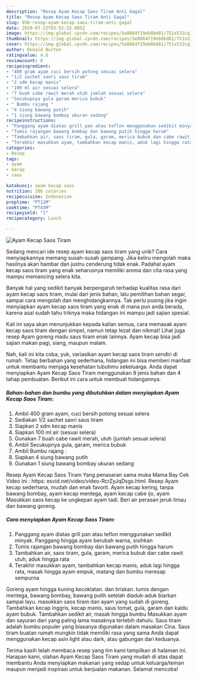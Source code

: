 ```yaml
---
description: "Resep Ayam Kecap Saos Tiram Anti Gagal"
title: "Resep Ayam Kecap Saos Tiram Anti Gagal"
slug: 956-resep-ayam-kecap-saos-tiram-anti-gagal
date: 2020-07-22T03:52:22.005Z
image: https://img-global.cpcdn.com/recipes/5e8864f19eb8bd81/751x532cq70/ayam-kecap-saos-tiram-foto-resep-utama.jpg
thumbnail: https://img-global.cpcdn.com/recipes/5e8864f19eb8bd81/751x532cq70/ayam-kecap-saos-tiram-foto-resep-utama.jpg
cover: https://img-global.cpcdn.com/recipes/5e8864f19eb8bd81/751x532cq70/ayam-kecap-saos-tiram-foto-resep-utama.jpg
author: Donald Burton
ratingvalue: 4.6
reviewcount: 8
recipeingredient:
- "400 gram ayam cuci bersih potong sesuai selera"
- "1/2 sachet saori saus tiram"
- "2 sdm kecap manis"
- "100 ml air sesuai selera"
- "7 buah cabe rawit merah utuh jumlah sesuai selera"
- "Secukupnya gula garam merica bubuk"
- " Bumbu rajang "
- "4 siung bawang putih"
- "1 siung bawang bombay ukuran sedang"
recipeinstructions:
- "Panggang ayam diatas grill pan atau teflon menggunakan sedikit minyak. Panggang hingga ayam berubah warna, sisihkan"
- "Tumis rajangan bawang bombay dan bawang putih hingga harum"
- "Tambahkan air, saos tiram, gula, garam, merica bubuk dan cabe rawit utuh, aduk hingga rata"
- "Terakhir masukkan ayam, tambahkan kecap manis, aduk lagi hingga rata, masak hingga ayam empuk, matang dan bumbu meresap sempurna"
categories:
- Resep
tags:
- ayam
- kecap
- saos

katakunci: ayam kecap saos 
nutrition: 286 calories
recipecuisine: Indonesian
preptime: "PT12M"
cooktime: "PT43M"
recipeyield: "1"
recipecategory: Lunch

---
```



![Ayam Kecap Saos Tiram](https://img-global.cpcdn.com/recipes/5e8864f19eb8bd81/751x532cq70/ayam-kecap-saos-tiram-foto-resep-utama.jpg)

Sedang mencari ide resep ayam kecap saos tiram yang unik? Cara menyiapkannya memang susah-susah gampang. Jika keliru mengolah maka hasilnya akan hambar dan justru cenderung tidak enak. Padahal ayam kecap saos tiram yang enak seharusnya memiliki aroma dan cita rasa yang mampu memancing selera kita.

Banyak hal yang sedikit banyak berpengaruh terhadap kualitas rasa dari ayam kecap saos tiram, mulai dari jenis bahan, lalu pemilihan bahan segar, sampai cara mengolah dan menghidangkannya. Tak perlu pusing jika ingin menyiapkan ayam kecap saos tiram yang enak di mana pun anda berada, karena asal sudah tahu triknya maka hidangan ini mampu jadi sajian spesial.

Kali ini saya akan menunjukkan kepada kalian semua, cara memasak ayam kecap saos tiram dengan simpel, namun tetap lezat dan nikmat! Lihat juga resep Ayam goreng madu saus tiram enak lainnya. Ayam kecap bisa jadi sajian makan pagi, siang, maupun malam.


Nah, kali ini kita coba, yuk, variasikan ayam kecap saos tiram sendiri di rumah. Tetap berbahan yang sederhana, hidangan ini bisa memberi manfaat untuk membantu menjaga kesehatan tubuhmu sekeluarga. Anda dapat menyiapkan Ayam Kecap Saos Tiram menggunakan 9 jenis bahan dan 4 tahap pembuatan. Berikut ini cara untuk membuat hidangannya.

<!--inarticleads1-->

##### Bahan-bahan dan bumbu yang dibutuhkan dalam menyiapkan Ayam Kecap Saos Tiram:

1. Ambil 400 gram ayam, cuci bersih potong sesuai selera
1. Sediakan 1/2 sachet saori saus tiram
1. Siapkan 2 sdm kecap manis
1. Siapkan 100 ml air (sesuai selera)
1. Gunakan 7 buah cabe rawit merah, utuh (jumlah sesuai selera)
1. Ambil Secukupnya gula, garam, merica bubuk
1. Ambil  Bumbu rajang :
1. Siapkan 4 siung bawang putih
1. Gunakan 1 siung bawang bombay ukuran sedang


Resep Ayam Kecap Saos Tiram Yang penasaran sama muka Mama Bay Cek Video ini : https: esvid.net/video/vídeo-RcrZyJqDsgs.html. Resep Ayam kecap sederhana, mudah dan enak favorit. Ayam kecap kering, tanpa bawang bombay, ayam kecap mentega, ayam kecap cabe ijo, ayam Masukkan saos kecap ke ungkepan ayam tadi. Beri air perasan jeruk limau dan bawang goreng. 

<!--inarticleads2-->

##### Cara menyiapkan Ayam Kecap Saos Tiram:

1. Panggang ayam diatas grill pan atau teflon menggunakan sedikit minyak. Panggang hingga ayam berubah warna, sisihkan
1. Tumis rajangan bawang bombay dan bawang putih hingga harum
1. Tambahkan air, saos tiram, gula, garam, merica bubuk dan cabe rawit utuh, aduk hingga rata
1. Terakhir masukkan ayam, tambahkan kecap manis, aduk lagi hingga rata, masak hingga ayam empuk, matang dan bumbu meresap sempurna


Goreng ayam hingga kuning kecoklatan. dan tiriskan. tumis dengan mentega, bawang bombay, bawang putih setelah diaduk-aduk biarkan sampai layu. masukkan saos tiram dan ayam yang sudah di goreng. Tambahkan kecap inggris, kecap manis, saus tomat, gula, garam dan kaldu ayam bubuk. Tambahkan sedikit air, masak hingga bumbu Masukkan ayam dan sayuran dari yang paling lama masaknya terlebih dahulu. Saus tiram adalah bumbu populer yang biasanya digunakan dalam masakan Cina. Saus tiram buatan rumah mungkin tidak memiliki rasa yang sama Anda dapat menggunakan kecap asin light atau dark, atau gabungan dari keduanya. 

Terima kasih telah membaca resep yang tim kami tampilkan di halaman ini. Harapan kami, olahan Ayam Kecap Saos Tiram yang mudah di atas dapat membantu Anda menyiapkan makanan yang sedap untuk keluarga/teman maupun menjadi inspirasi untuk berjualan makanan. Selamat mencoba!
